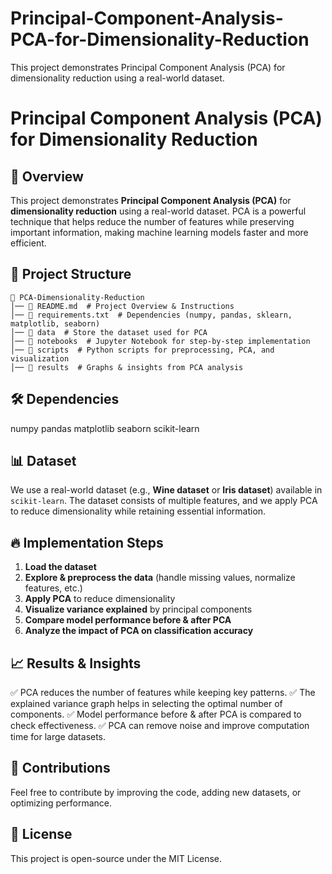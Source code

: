 # Principal-Component-Analysis-PCA-for-Dimensionality-Reduction
This project demonstrates Principal Component Analysis (PCA) for dimensionality reduction using a real-world dataset. 

# Principal Component Analysis (PCA) for Dimensionality Reduction

## 📌 Overview
This project demonstrates **Principal Component Analysis (PCA)** for **dimensionality reduction** using a real-world dataset. PCA is a powerful technique that helps reduce the number of features while preserving important information, making machine learning models faster and more efficient.

## 📂 Project Structure
```
📂 PCA-Dimensionality-Reduction
│── 📜 README.md  # Project Overview & Instructions
│── 📜 requirements.txt  # Dependencies (numpy, pandas, sklearn, matplotlib, seaborn)
│── 📂 data  # Store the dataset used for PCA
│── 📂 notebooks  # Jupyter Notebook for step-by-step implementation
│── 📂 scripts  # Python scripts for preprocessing, PCA, and visualization
│── 📂 results  # Graphs & insights from PCA analysis
```

## 🛠️ Dependencies

numpy
pandas
matplotlib
seaborn
scikit-learn


## 📊 Dataset
We use a real-world dataset (e.g., **Wine dataset** or **Iris dataset**) available in `scikit-learn`. The dataset consists of multiple features, and we apply PCA to reduce dimensionality while retaining essential information.

## 🔥 Implementation Steps
1. **Load the dataset**
2. **Explore & preprocess the data** (handle missing values, normalize features, etc.)
3. **Apply PCA** to reduce dimensionality
4. **Visualize variance explained** by principal components
5. **Compare model performance before & after PCA**
6. **Analyze the impact of PCA on classification accuracy**

## 📈 Results & Insights
✅ PCA reduces the number of features while keeping key patterns.
✅ The explained variance graph helps in selecting the optimal number of components.
✅ Model performance before & after PCA is compared to check effectiveness.
✅ PCA can remove noise and improve computation time for large datasets.

## 🤝 Contributions
Feel free to contribute by improving the code, adding new datasets, or optimizing performance.

## 📜 License
This project is open-source under the MIT License.

